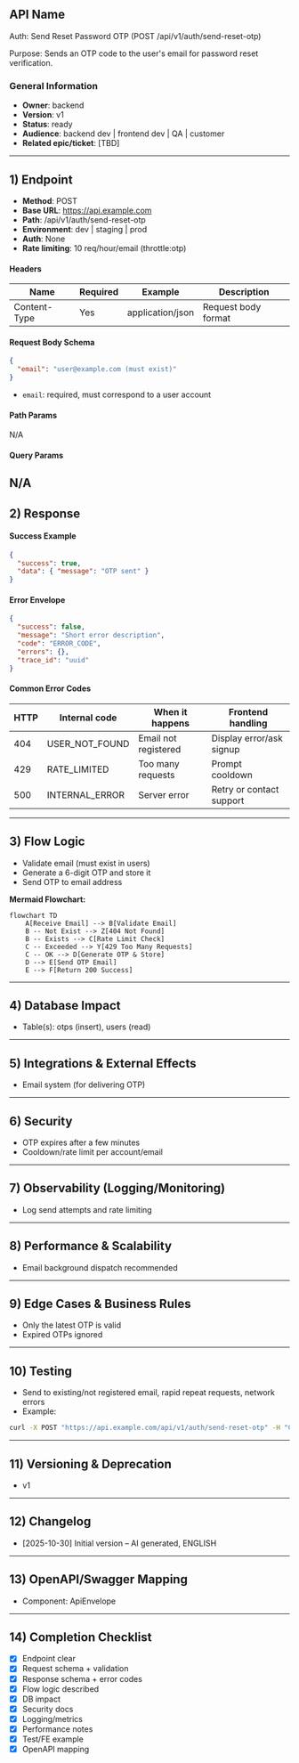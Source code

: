 ## API Name
Auth: Send Reset Password OTP (POST /api/v1/auth/send-reset-otp)

Purpose: Sends an OTP code to the user's email for password reset verification.

### General Information
- **Owner**: backend
- **Version**: v1
- **Status**: ready
- **Audience**: backend dev | frontend dev | QA | customer
- **Related epic/ticket**: [TBD]
---
## 1) Endpoint
- **Method**: POST
- **Base URL**: https://api.example.com
- **Path**: /api/v1/auth/send-reset-otp
- **Environment**: dev | staging | prod
- **Auth**: None
- **Rate limiting**: 10 req/hour/email (throttle:otp)

#### Headers
| Name          | Required | Example          | Description        |
|---------------|----------|------------------|--------------------|
| Content-Type  | Yes      | application/json | Request body format |

#### Request Body Schema
```json
{
  "email": "user@example.com (must exist)"
}
```
- `email`: required, must correspond to a user account

#### Path Params
N/A
#### Query Params
N/A
---
## 2) Response
#### Success Example
```json
{
  "success": true,
  "data": { "message": "OTP sent" }
}
```
#### Error Envelope
```json
{
  "success": false,
  "message": "Short error description",
  "code": "ERROR_CODE",
  "errors": {},
  "trace_id": "uuid"
}
```
#### Common Error Codes
| HTTP | Internal code     | When it happens           | Frontend handling           |
|------|-------------------|---------------------------|-----------------------------|
| 404  | USER_NOT_FOUND    | Email not registered      | Display error/ask signup    |
| 429  | RATE_LIMITED      | Too many requests         | Prompt cooldown             |
| 500  | INTERNAL_ERROR    | Server error              | Retry or contact support    |

---
## 3) Flow Logic
- Validate email (must exist in users)
- Generate a 6-digit OTP and store it
- Send OTP to email address

**Mermaid Flowchart:**
```mermaid
flowchart TD
    A[Receive Email] --> B[Validate Email]
    B -- Not Exist --> Z[404 Not Found]
    B -- Exists --> C[Rate Limit Check]
    C -- Exceeded --> Y[429 Too Many Requests]
    C -- OK --> D[Generate OTP & Store]
    D --> E[Send OTP Email]
    E --> F[Return 200 Success]
```
---
## 4) Database Impact
- Table(s): otps (insert), users (read)
---
## 5) Integrations & External Effects
- Email system (for delivering OTP)
---
## 6) Security
- OTP expires after a few minutes
- Cooldown/rate limit per account/email
---
## 7) Observability (Logging/Monitoring)
- Log send attempts and rate limiting
---
## 8) Performance & Scalability
- Email background dispatch recommended
---
## 9) Edge Cases & Business Rules
- Only the latest OTP is valid
- Expired OTPs ignored
---
## 10) Testing
- Send to existing/not registered email, rapid repeat requests, network errors
- Example:
```bash
curl -X POST "https://api.example.com/api/v1/auth/send-reset-otp" -H "Content-Type: application/json" -d '{"email":"user@example.com"}'
```
---
## 11) Versioning & Deprecation
- v1
---
## 12) Changelog
- [2025-10-30] Initial version – AI generated, ENGLISH
---
## 13) OpenAPI/Swagger Mapping
- Component: ApiEnvelope
---
## 14) Completion Checklist
- [x] Endpoint clear
- [x] Request schema + validation
- [x] Response schema + error codes
- [x] Flow logic described
- [x] DB impact
- [x] Security docs
- [x] Logging/metrics
- [x] Performance notes
- [x] Test/FE example
- [x] OpenAPI mapping
